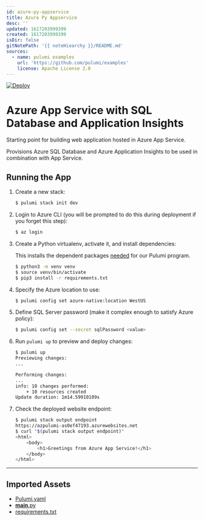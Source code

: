 ```yaml
---
id: azure-py-appservice
title: Azure Py Appservice
desc: ''
updated: 1617203999399
created: 1617203999399
isDir: false
gitNotePath: '{{ noteHiearchy }}/README.md'
sources:
  - name: pulumi examples
    url: 'https://github.com/pulumi/examples'
    license: Apache License 2.0
---
```

[![Deploy](https://get.pulumi.com/new/button.svg)](https://app.pulumi.com/new)

# Azure App Service with SQL Database and Application Insights

Starting point for building web application hosted in Azure App Service.

Provisions Azure SQL Database and Azure Application Insights to be used in combination
with App Service.

## Running the App

1. Create a new stack:

   ```bash
   $ pulumi stack init dev
   ```

2. Login to Azure CLI (you will be prompted to do this during deployment if you forget this step):

   ```bash
   $ az login
   ```

3. Create a Python virtualenv, activate it, and install dependencies:

   This installs the dependent packages [needed](https://www.pulumi.com/docs/intro/concepts/how-pulumi-works/) for our Pulumi program.

   ```bash
   $ python3 -m venv venv
   $ source venv/bin/activate
   $ pip3 install -r requirements.txt
   ```

4. Specify the Azure location to use:

   ```bash
   $ pulumi config set azure-native:location WestUS
   ```

5. Define SQL Server password (make it complex enough to satisfy Azure policy):

   ```bash
   $ pulumi config set --secret sqlPassword <value>
   ```

6. Run `pulumi up` to preview and deploy changes:

   ```bash
   $ pulumi up
   Previewing changes:
   ...

   Performing changes:
   ...
   info: 10 changes performed:
       + 10 resources created
   Update duration: 1m14.59910109s
   ```

7. Check the deployed website endpoint:

   ```bash
   $ pulumi stack output endpoint
   https://azpulumi-as0ef47193.azurewebsites.net
   $ curl "$(pulumi stack output endpoint)"
   <html>
       <body>
           <h1>Greetings from Azure App Service!</h1>
       </body>
   </html>
   ```

* * *

## Imported Assets

- [Pulumi.yaml](/assets/pulumi.yaml)
- [**main**.py](/assets/__main__.py)
- [requirements.txt](/assets/requirements.txt)

